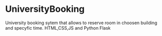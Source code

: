 # UniversityBooking
University booking sytem that allows to reserve room in choosen building and specyfic time. HTML,CSS,JS  and Python Flask
